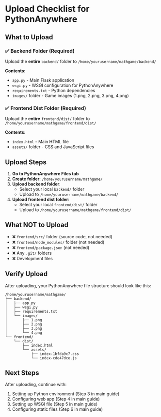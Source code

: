 # Upload Checklist for PythonAnywhere

## What to Upload

### ✅ Backend Folder (Required)
Upload the **entire** `backend/` folder to `/home/yourusername/mathgame/backend/`

**Contents:**
- `app.py` - Main Flask application
- `wsgi.py` - WSGI configuration for PythonAnywhere
- `requirements.txt` - Python dependencies
- `images/` folder - Game images (1.png, 2.png, 3.png, 4.png)

### ✅ Frontend Dist Folder (Required)
Upload the **entire** `frontend/dist/` folder to `/home/yourusername/mathgame/frontend/dist/`

**Contents:**
- `index.html` - Main HTML file
- `assets/` folder - CSS and JavaScript files

## Upload Steps

1. **Go to PythonAnywhere Files tab**
2. **Create folder**: `/home/yourusername/mathgame/`
3. **Upload backend folder**:
   - Select your local `backend/` folder
   - Upload to `/home/yourusername/mathgame/backend/`
4. **Upload frontend dist folder**:
   - Select your local `frontend/dist/` folder
   - Upload to `/home/yourusername/mathgame/frontend/dist/`

## What NOT to Upload

- ❌ `frontend/src/` folder (source code, not needed)
- ❌ `frontend/node_modules/` folder (not needed)
- ❌ `frontend/package.json` (not needed)
- ❌ Any `.git/` folders
- ❌ Development files

## Verify Upload

After uploading, your PythonAnywhere file structure should look like this:
```
/home/yourusername/mathgame/
├── backend/
│   ├── app.py
│   ├── wsgi.py
│   ├── requirements.txt
│   └── images/
│       ├── 1.png
│       ├── 2.png
│       ├── 3.png
│       └── 4.png
└── frontend/
    └── dist/
        ├── index.html
        └── assets/
            ├── index-1bfda9c7.css
            └── index-cde47dce.js
```

## Next Steps

After uploading, continue with:
1. Setting up Python environment (Step 3 in main guide)
2. Configuring web app (Step 4 in main guide)
3. Setting up WSGI file (Step 5 in main guide)
4. Configuring static files (Step 6 in main guide) 